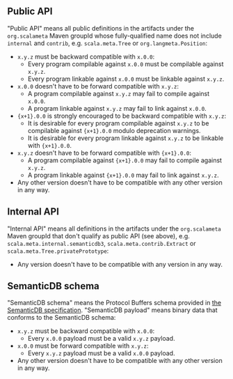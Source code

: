 ## Public API

"Public API" means all public definitions in the artifacts under the
`org.scalameta` Maven groupId whose fully-qualified name does not include
`internal` and `contrib`, e.g. `scala.meta.Tree` or `org.langmeta.Position`:
  * `x.y.z` must be backward compatible with `x.0.0`:
    * Every program compilable against `x.0.0` must be compilable against `x.y.z`.
    * Every program linkable against `x.0.0` must be linkable against `x.y.z`.
  * `x.0.0` doesn't have to be forward compatible with `x.y.z`:
    * A program compilable against `x.y.z` may fail to compile against `x.0.0`.
    * A program linkable against `x.y.z` may fail to link against `x.0.0`.
  * `{x+1}.0.0` is strongly encouraged to be backward compatible with `x.y.z`:
    * It is desirable for every program compilable against `x.y.z`
      to be compilable against `{x+1}.0.0` modulo deprecation warnings.
    * It is desirable for every program linkable against `x.y.z`
      to be linkable with `{x+1}.0.0`.
  * `x.y.z` doesn't have to be forward compatible with `{x+1}.0.0`:
    * A program compilable against `{x+1}.0.0` may fail to compile against `x.y.z`.
    * A program linkable against `{x+1}.0.0` may fail to link against `x.y.z`.
  * Any other version doesn't have to be compatible with any other version in any way.

## Internal API

"Internal API" means all definitions in the artifacts under the `org.scalameta`
Maven groupId that don't qualify as public API (see above),
e.g. `scala.meta.internal.semanticdb3`, `scala.meta.contrib.Extract` or
`scala.meta.Tree.privatePrototype`:
  * Any version doesn't have to be compatible with any version in any way.

## SemanticDB schema

"SemanticDB schema" means the Protocol Buffers schema provided
in [the SemanticDB specification](semanticdb/README.md).
"SemanticDB payload" means binary data that conforms to the SemanticDB schema:
  * `x.y.z` must be backward compatible with `x.0.0`:
    * Every `x.0.0` payload must be a valid `x.y.z` payload.
  * `x.0.0` must be forward compatible with `x.y.z`:
    * Every `x.y.z` payload must be a valid `x.0.0` payload.
  * Any other version doesn't have to be compatible with any other version in any way.
